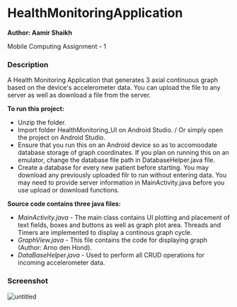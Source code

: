 # HealthMonitoringApplication
**Author: Aamir Shaikh**

Mobile Computing Assignment - 1

### Description
A Health Monitoring Application that generates 3 axial continuous graph based on the device's accelerometer data. You can upload the file to any server as well as download a file from the server.

**To run this project:**
- Unzip the folder.
- Import folder HealthMonitoring_UI on Android Studio. / Or simply open the project on Android Studio.
- Ensure that you run this on an Android device so as to accomoodate database storage of graph coordinates. If you plan on running this on an emulator, change the database file path in DatabaseHelper.java file. 
- Create a database for every new patient before starting. You may download any previously uploaded filr to run without entering data. You may need to provide server information in MainActivity.java before you use upload or download functions.

**Source code contains three java files:**
- *MainActivity.java* - The main class contains UI plotting and placement of text fields, boxes and buttons as well as graph plot area. Threads and Timers are implemented to display a continous graph cycle.
- *GraphView.java* - This file contains the code for displaying graph (Author: Arno den Hond).
- *DataBaseHelper.java* - Used to perform all CRUD operations for incoming accelerometer data.

### Screenshot
![untitled](https://user-images.githubusercontent.com/19358241/27766802-f74db924-5e9a-11e7-8273-d473de377e32.png)

